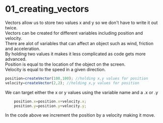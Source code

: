 # 01_creating_vectors
Vectors allow us to store two values x and y so we don't have to write it out twice. </br>
Vectors can be created for different variables including position and velocity. </br>
There are alot of variables that can affect an object such as wind, friction and acceleration. </br>
By holding two values it makes it less complicated as code gets more advanced.</br>
Position is equal to the location of the object on the screen. </br>
Velocity is equal to the speed in a given direction.</br>

```js
position=createVector(100,100); //holding x,y values for position
velocity=createVector(2,2); //holding x,y values for position
```
We can target either the x or y values using the variable name and a .x or .y </br>

```js
	position.x=position.x+velocity.x;
	position.y=position.y+velocity.y;
```

In the code above we increment the position by a velocity making it move.</br>